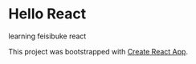# Hello React
learning feisibuke react 

This project was bootstrapped with [Create React App](https://github.com/facebookincubator/create-react-app).
